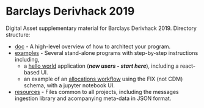 # Barclays Derivhack 2019

Digital Asset supplementary material for Barclays Derivhack 2019. Directory structure:

* [doc](./doc/README.md) - A high-level overview of how to architect your program.
* [examples](./examples) - Several stand-alone programs with step-by-step instructions including,
  - a [hello world](./examples/hellocdm) application (***new users - start here***), including a react-based UI.
  - an example of an [allocations workflow](./examples/fixnotebook) using the FIX (not CDM) schema, with a jupyter notebook UI.
* [resources](./resources) - Files common to all projects, including the messages ingestion library and acompanying meta-data in JSON format.
